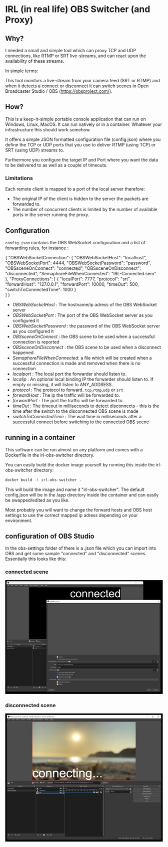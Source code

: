# IRL (in real life) OBS Switcher (and Proxy)

## Why? 
I needed a small and simple tool which can proxy TCP and UDP connections, like RTMP or SRT live-streams, and can react upon the availability of these streams.

In simple terms:

This tool monitors a live-stream from your camera feed (SRT or RTMP) and when it detects a connect or disconnect it can switch scenes in Open Broadcaster Studio / OBS (https://obsproject.com/).

## How?
This is a keep-it-simple portable console application that can run on Windows, Linux, MacOS. It can run natively or in a container. Whatever your infrastructure this should work somehow.

It offers a simple JSON formatted configuration file (config.json) where you define the TCP or UDP ports that you use to deliver RTMP (using TCP) or SRT (using UDP) streams to. 

Furthermore you configure the target IP and Port where you want the data to be delivered to as well as a couple of timeouts.

### Limitations
Each remote client is mapped to a port of the local server therefore:
- The original IP of the client is hidden to the server the packets are forwarded to.
- The number of concurrent clients is limited by the number of available ports in the server running the proxy.

## Configuration
`config.json` contains the OBS WebSocket configuration and a list of forwarding rules, for instance :

{
  "OBSWebSocketConnection": {
    "OBSWebSocketHost": "localhost",
    "OBSWebSocketPort": 4444,
    "OBSWebSocketPassword": "password",
    "OBSsceneOnConnect": "connected",
    "OBSsceneOnDisconnect": "disconnected",
    "SemaphoreFileWhenConnected": "IRL-Connected.sem"    
  },
  "ProxyConnections": [
    {
      "localPort": 7777,
      "protocol": "srt",
      "forwardHost": "127.0.0.1",
      "forwardPort": 10000,
      "timeOut": 500,
      "switchToConnectedTime": 1000
    }  
  ]
}

- *OBSWebSocketHost* : The hostname/ip adress of the OBS WebSocket server
- *OBSWebSocketPort* : The port of the OBS WebSocket server as you configured it
- *OBSWebSocketPassword* : the password of the OBS WebSocket server as you configured it
- *OBSsceneOnConnect* : the OBS scene to be used when a successful connection is reported
- *OBSsceneOnDisconnect* : the OBS scene to be used when a disconnect happened
- *SemaphoreFileWhenConnected*: a file which will be created when a successful connection is made and removed when there is no connection
- *localport* : The local port the forwarder should listen to.
- *localip* : An optional local binding IP the forwarder should listen to. If empty or missing, it will listen to ANY_ADDRESS.
- *protocol* : The protocol to forward. `tcp`,`rtmp`,`udp` or `srt`
- *forwardHost* : The ip the traffic will be forwarded to.
- *forwardPort* : The port the traffic will be forwarded to.
- *timeOut* : The timeout in milliseconds to detect disconnects - this is the time after the switch to the disconnected OBS scene is made
- *switchToConnectedTime* : The wait time in milliseconds after a successful connect before switching to the connected OBS scene

## running in a container
This software can be run almost on any platform and comes with a Dockerfile in the irl-obs-switcher directory.

You can easily build the docker image yourself by running this inside the irl-obs-switcher directory:

```bash
docker build -t irl-obs-switcher .
```

This will build the image and name it "irl-obs-switcher". The default config.json will be in the /app directory inside the container and can easily be swapped/edited as you like.

Most probably you will want to change the forward hosts and OBS host settings to use the correct mapped ip adress depending on your environment.

## configuration of OBS Studio
In the obs-settings folder of there is a .json file which you can import into OBS and get some sample "connected" and "disconnected" scenes. Essentially this looks like this:

### connected scene
![](obs-settings/connected-scene%20srt%20settings.png)

### disconnected scene
![](obs-settings/disconnected%20scene.png)
